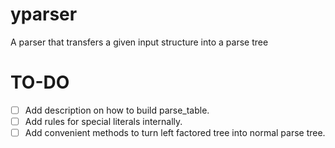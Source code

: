 # yparser
A parser that transfers a given input structure into a parse tree

# TO-DO
- [ ] Add description on how to build parse_table.
- [ ] Add rules for special literals internally.
- [ ] Add convenient methods to turn left factored tree into normal parse tree.

